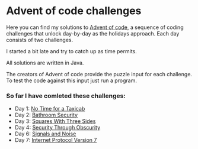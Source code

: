 # Advent of code challenges

Here you can find my solutions to [Advent of code](http://adventofcode.com/2016), a sequence of coding challenges that unlock day-by-day as the holidays approach. Each day consists of two challenges.

I started a bit late and try to catch up as time permits.

All solutions are written in Java.

The creators of Advent of code provide the puzzle input for each challenge. To test the code against this input just run a program.

### So far I have comleted these challenges:

- Day 1: [No Time for a Taxicab](http://adventofcode.com/2016/day/1)
- Day 2: [Bathroom Security](http://adventofcode.com/2016/day/2)
- Day 3: [Squares With Three Sides](http://adventofcode.com/2016/day/3)
- Day 4: [Security Through Obscurity](http://adventofcode.com/2016/day/4)
- Day 6: [Signals and Noise](http://adventofcode.com/2016/day/6)
- Day 7: [Internet Protocol Version 7](http://adventofcode.com/2016/day/7)